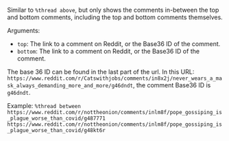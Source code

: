 Similar to `%thread above`, but only shows the comments in-between the top and bottom comments, including the top and bottom comments themselves.

Arguments:
* `top`: The link to a comment on Reddit, or the Base36 ID of the comment.
* `bottom`: The link to a comment on Reddit, or the Base36 ID of the comment.

The base 36 ID can be found in the last part of the url. In this URL: `https://www.reddit.com/r/Catswithjobs/comments/in8x2j/never_wears_a_mask_always_demanding_more_and_more/g46dndt`, the comment Base36 ID is `g46dndt`.

Example: `%thread between https://www.reddit.com/r/nottheonion/comments/inlm8f/pope_gossiping_is_plague_worse_than_covid/g487771 https://www.reddit.com/r/nottheonion/comments/inlm8f/pope_gossiping_is_plague_worse_than_covid/g48kt6r`
